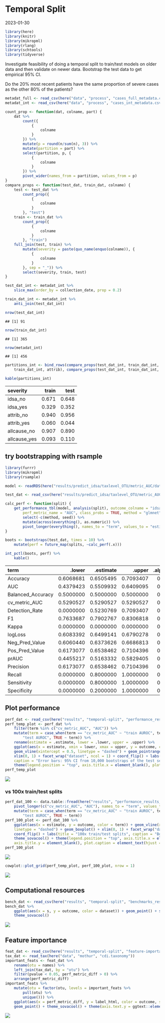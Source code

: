 Temporal Split
================
2023-01-30

``` r
library(here)
library(knitr)
library(mikropml)
library(rlang)
library(schtools)
library(tidyverse)
```

Investigate feasibility of doing a temporal split to train/test models
on older data and then validate on newer data. Bootstrap the test data
to get empirical 95% CI.

Do the 20% most recent patients have the same proportion of severe cases
as the other 80% of the patients?

``` r
metadat_full <- read_csv(here("data", "process", "cases_full_metadata.csv"))
metadat_int <- read_csv(here("data", "process", "cases_int_metadata.csv"))
```

``` r
count_prop <- function(dat, colname, part) {
    dat %>%
        count({
            {
                colname
            }
        }) %>%
        mutate(p = round(n/sum(n), 3)) %>%
        mutate(partition = part) %>%
        select(partition, p, {
            {
                colname
            }
        }) %>%
        pivot_wider(names_from = partition, values_from = p)
}
compare_props <- function(test_dat, train_dat, colname) {
    test <- test_dat %>%
        count_prop({
            {
                colname
            }
        }, "test")
    train <- train_dat %>%
        count_prop({
            {
                colname
            }
        }, "train")
    full_join(test, train) %>%
        mutate(severity = paste(quo_name(enquo(colname)), {
            {
                colname
            }
        }, sep = "_")) %>%
        select(severity, train, test)
}
```

``` r
test_dat_int <- metadat_int %>%
    slice_max(order_by = collection_date, prop = 0.2)

train_dat_int <- metadat_int %>%
    anti_join(test_dat_int)

nrow(test_dat_int)
```

    ## [1] 91

``` r
nrow(train_dat_int)
```

    ## [1] 365

``` r
nrow(metadat_int)
```

    ## [1] 456

``` r
partitions_int <- bind_rows(compare_props(test_dat_int, train_dat_int, idsa), compare_props(test_dat_int,
    train_dat_int, attrib), compare_props(test_dat_int, train_dat_int, allcause))

kable(partitions_int)
```

| severity     | train |  test |
|:-------------|------:|------:|
| idsa_no      | 0.671 | 0.648 |
| idsa_yes     | 0.329 | 0.352 |
| attrib_no    | 0.940 | 0.956 |
| attrib_yes   | 0.060 | 0.044 |
| allcause_no  | 0.907 | 0.890 |
| allcause_yes | 0.093 | 0.110 |

## try bootstrapping with rsample

``` r
library(furrr)
library(mikropml)
library(rsample)

model <- readRDS(here("results/predict_idsa/taxlevel_OTU/metric_AUC/dataset_int/trainfrac_0.8/temporal-split/glmnet_100_model.Rds"))

test_dat <- read_csv(here("results/predict_idsa/taxlevel_OTU/metric_AUC/dataset_int/trainfrac_0.8/temporal-split/glmnet_100_test-data.csv"))

calc_perf <- function(split) {
    get_performance_tbl(model, analysis(split), outcome_colname = "idsa", perf_metric_function = caret::multiClassSummary,
        perf_metric_name = "AUC", class_probs = TRUE, method = "glmnet", seed = 100) %>%
        select(-c(method, seed)) %>%
        mutate(across(everything(), as.numeric)) %>%
        pivot_longer(everything(), names_to = "term", values_to = "estimate")
}

boots <- bootstraps(test_dat, times = 10) %>%
    mutate(perf = future_map(splits, ~calc_perf(.x)))

int_pctl(boots, perf) %>%
    kable()
```

| term              |    .lower | .estimate |    .upper | .alpha | .method    |
|:------------------|----------:|----------:|----------:|-------:|:-----------|
| Accuracy          | 0.6068681 | 0.6505495 | 0.7093407 |   0.05 | percentile |
| AUC               | 0.4379423 | 0.5509932 | 0.6409095 |   0.05 | percentile |
| Balanced_Accuracy | 0.5000000 | 0.5000000 | 0.5000000 |   0.05 | percentile |
| cv_metric_AUC     | 0.5290527 | 0.5290527 | 0.5290527 |   0.05 | percentile |
| Detection_Rate    | 0.0000000 | 0.5230769 | 0.7093407 |   0.05 | percentile |
| F1                | 0.7633687 | 0.7902767 | 0.8306818 |   0.05 | percentile |
| Kappa             | 0.0000000 | 0.0000000 | 0.0000000 |   0.05 | percentile |
| logLoss           | 0.6083392 | 0.6499141 | 0.6790278 |   0.05 | percentile |
| Neg_Pred_Value    | 0.6060440 | 0.6373626 | 0.6686813 |   0.05 | percentile |
| Pos_Pred_Value    | 0.6173077 | 0.6538462 | 0.7104396 |   0.05 | percentile |
| prAUC             | 0.4455217 | 0.5163332 | 0.5829405 |   0.05 | percentile |
| Precision         | 0.6173077 | 0.6538462 | 0.7104396 |   0.05 | percentile |
| Recall            | 0.0000000 | 0.8000000 | 1.0000000 |   0.05 | percentile |
| Sensitivity       | 0.0000000 | 0.8000000 | 1.0000000 |   0.05 | percentile |
| Specificity       | 0.0000000 | 0.2000000 | 1.0000000 |   0.05 | percentile |

## Plot performance

``` r
perf_dat <- read_csv(here("results", "temporal-split", "performance_results.csv"))
perf_temp_plot <- perf_dat %>%
    filter(term %in% c("cv_metric_AUC", "AUC")) %>%
    mutate(term = case_when(term == "cv_metric_AUC" ~ "train AUROC", term == "AUC" ~
        "test AUROC", TRUE ~ term)) %>%
    rename(estimate = .estimate, lower = .lower, upper = .upper) %>%
    ggplot(aes(x = estimate, xmin = lower, xmax = upper, y = outcome, color = term)) +
    geom_vline(xintercept = 0.5, linetype = "dashed") + geom_pointrange(position = position_dodge(width = 0.1)) +
    xlim(0, 1) + facet_wrap("dataset", ncol = 1) + coord_flip() + labs(title = "Temporal split",
    caption = "Error bars: 95% CI from 10,000 bootstraps of the test set") + theme_sovacool() +
    theme(legend.position = "top", axis.title.x = element_blank(), plot.caption = element_text(hjust = 0))
perf_temp_plot
```

![](figures/temporal-split_perf-95-ci-1.png)<!-- -->

### vs 100x train/test splits

``` r
perf_dat_100 <- data.table::fread(here("results", "performance_results_aggregated.csv")) %>%
    pivot_longer(c("cv_metric_AUC", "AUC"), names_to = "term", values_to = "estimate") %>%
    mutate(term = case_when(term == "cv_metric_AUC" ~ "train AUROC", term == "AUC" ~
        "test AUROC", TRUE ~ term))
perf_100_plot <- perf_dat_100 %>%
    ggplot(aes(x = estimate, y = outcome, color = term)) + geom_vline(xintercept = 0.5,
    linetype = "dashed") + geom_boxplot() + xlim(0, 1) + facet_wrap("dataset", ncol = 1) +
    coord_flip() + labs(title = "100x train/test splits", caption = "Box: interquartile range. Whisker: min & max") +
    theme_sovacool() + theme(legend.position = "top", axis.title.x = element_blank(),
    axis.title.y = element_blank(), plot.caption = element_text(hjust = 0))
perf_100_plot
```

![](figures/perf_100x-1.png)<!-- -->

``` r
cowplot::plot_grid(perf_temp_plot, perf_100_plot, nrow = 1)
```

![](figures/perf_temporal_vs_100-1.png)<!-- -->

## Computational resources

``` r
bench_dat <- read_csv(here("results", "temporal-split", "benchmarks_results.csv"))
bench_dat %>%
    ggplot(aes(x = s, y = outcome, color = dataset)) + geom_point() + scale_x_time() +
    theme_sovacool()
```

![](figures/temporal-split_bench-1.png)<!-- -->

## Feature importance

``` r
feat_dat <- read_csv(here("results", "temporal-split", "feature-importance_results.csv"))
tax_dat <- read_tax(here("data", "mothur", "cdi.taxonomy"))
important_feats <- feat_dat %>%
    rename(otu = names) %>%
    left_join(tax_dat, by = "otu") %>%
    filter(pvalue < 0.05, perf_metric_diff > 0) %>%
    arrange(perf_metric_diff)
important_feats %>%
    mutate(otu = factor(otu, levels = important_feats %>%
        pull(otu) %>%
        unique())) %>%
    ggplot(aes(x = perf_metric_diff, y = label_html, color = outcome, shape = dataset)) +
    geom_point() + theme_sovacool() + theme(axis.text.y = ggtext::element_markdown())
```

![](figures/temporal-split_feat-imp-1.png)<!-- -->

